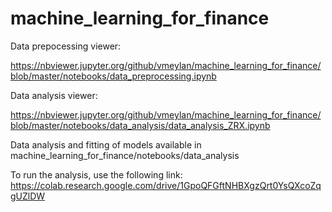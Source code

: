 # machine_learning_for_finance
Data prepocessing viewer:

https://nbviewer.jupyter.org/github/vmeylan/machine_learning_for_finance/blob/master/notebooks/data_preprocessing.ipynb

Data analysis viewer:

https://nbviewer.jupyter.org/github/vmeylan/machine_learning_for_finance/blob/master/notebooks/data_analysis/data_analysis_ZRX.ipynb


Data analysis and fitting of models available in machine_learning_for_finance/notebooks/data_analysis

To run the analysis, use the following link:
https://colab.research.google.com/drive/1GpoQFGftNHBXgzQrt0YsQXcoZqgUZlDW
